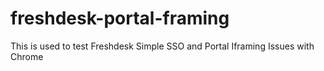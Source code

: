 # freshdesk-portal-framing
This is used to test Freshdesk Simple SSO and Portal Iframing Issues with Chrome
